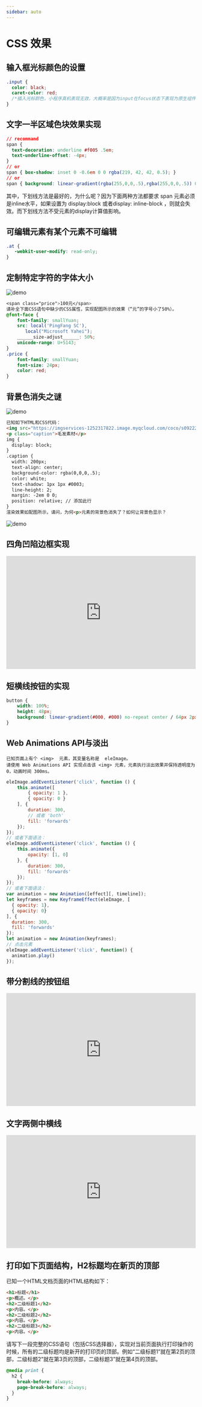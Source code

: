 ```yaml
---
sidebar: auto
---
```


# CSS 效果

## 输入框光标颜色的设置

```css
.input {
  color: black;
  caret-color: red; 
  /*插入光标颜色，小程序真机表现无效，大概率是因为input在focus状态下表现为原生组件，样式对原生组件内部无效*/
}
```

## 文字一半区域色块效果实现

```css
// recommand
span {
  text-decoration: underline #f005 .5em;
  text-underline-offset: -4px;
}
// or
span { box-shadow: inset 0 -0.6em 0 0 rgba(219, 42, 42, 0.5); }
// or
span { background: linear-gradient(rgba(255,0,0,.5),rgba(255,0,0,.5)) 0 bottom/100% .5em no-repeat; }
```

其中，下划线方法是最好的，为什么呢？因为下面两种方法都要求 span 元素必须是inline水平，如果设置为 display:block 或者display: inline-block ，则就会失效。而下划线方法不受元素的display计算值影响。


## 可编辑元素有某个元素不可编辑

```css
.at {
   -webkit-user-modify: read-only;
}
```

## 定制特定字符的字体大小

![demo](./images/demo.png)

```css
<span class="price">100元</span>
请补全下面CSS语句中缺少的CSS属性，实现配图所示的效果（“元”的字号小了50%）。
@font-face {
    font-family: smallYuan;
    src: local('PingFang SC'),
       local("Microsoft Yahei");
    ______size-adjust______: 50%;
    unicode-range: U+5143;
}
.price {
    font-family: smallYuan;
    font-size: 24px;
    color: red;
}
```

## 背景色消失之谜

![demo](./images/demo1.png)

```html
已知如下HTML和CSS代码：
<img src="https://imgservices-1252317822.image.myqcloud.com/coco/s09222022/77917eb6.9eglru.png">
<p class="caption">毛发素材</p>
img {
  display: block;
}
.caption {
  width: 200px;
  text-align: center;
  background-color: rgba(0,0,0,.5);
  color: white;
  text-shadow: 1px 1px #0003;
  line-height: 2;
  margin: -2em 0 0;
  position: relative; // 添加此行
}
渲染效果如配图所示，请问，为何<p>元素的背景色消失了？如何让背景色显示？
```

![demo](./images/demo2.png)

## 四角凹陷边框实现

<iframe height="300" style="width: 100%;" scrolling="no" title="四角凹陷边框实现" src="https://codepen.io/hjoker/embed/vYQOvbe?default-tab=css%2Cresult" frameborder="no" loading="lazy" allowtransparency="true" allowfullscreen="true">
  See the Pen <a href="https://codepen.io/hjoker/pen/vYQOvbe">
  四角凹陷边框实现</a> by hjoker (<a href="https://codepen.io/hjoker">@hjoker</a>)
  on <a href="https://codepen.io">CodePen</a>.
</iframe>

## 短横线按钮的实现

```css
button {
    width: 100%;
    height: 48px;
    background: linear-gradient(#000, #000) no-repeat center / 64px 2px;
}
```

## Web Animations API与淡出

```text
已知页面上有个 <img>  元素，其变量名称是  eleImage。
请使用 Web Animations API 实现点击该 <img> 元素，元素执行淡出效果并保持透明度为 0，动画时间 300ms。
```

```js
eleImage.addEventListener('click', function () {
    this.animate([
        { opacity: 1 },
        { opacity: 0 }
    ], {
        duration: 300,
        // 或者 'both'
        fill: 'forwards'
    });
});
// 或者下面语法：
eleImage.addEventListener('click', function () {
    this.animate({
        opacity: [1, 0]
    }, {
        duration: 300,
        fill: 'forwards'
    });
});
// 或者下面语法：
var animation = new Animation([effect][, timeline]);
let keyframes = new KeyframeEffect(eleImage, [
  { opacity: 1},
  { opacity: 0}
], {
  duration: 300,
  fill: 'forwards'
});
let animation = new Animation(keyframes);
// 点击元素
eleImage.addEventListener('click', function() {
  animation.play()
});
```

## 带分割线的按钮组

<iframe height="300" style="width: 100%;" scrolling="no" title="带分割线的按钮组" src="https://codepen.io/hjoker/embed/yLQNweb?default-tab=css%2Cresult" frameborder="no" loading="lazy" allowtransparency="true" allowfullscreen="true">
  See the Pen <a href="https://codepen.io/hjoker/pen/yLQNweb">
  带分割线的按钮组</a> by hjoker (<a href="https://codepen.io/hjoker">@hjoker</a>)
  on <a href="https://codepen.io">CodePen</a>.
</iframe>

## 文字两侧中横线

<iframe height="300" style="width: 100%;" scrolling="no" title="文字两侧中横线" src="https://codepen.io/hjoker/embed/RwqPdKX?default-tab=css%2Cresult" frameborder="no" loading="lazy" allowtransparency="true" allowfullscreen="true">
  See the Pen <a href="https://codepen.io/hjoker/pen/RwqPdKX">
  文字两侧中横线</a> by hjoker (<a href="https://codepen.io/hjoker">@hjoker</a>)
  on <a href="https://codepen.io">CodePen</a>.
</iframe>

## 打印如下页面结构，H2标题均在新页的顶部

已知一个HTML文档页面的HTML结构如下：

```html
<h1>标题</h1>
<p>概述。</p>
<h2>二级标题1</h2>
<p>内容。</p>
<h2>二级标题2</h2>
<p>内容。</p>
<h2>二级标题3</h2>
<p>内容。</p>
```

请写下一段完整的CSS语句（包括CSS选择器），实现对当前页面执行打印操作的时候，所有的二级标题均是新开的打印页的顶部。例如“二级标题1”就在第2页的顶部，二级标题2”就在第3页的顶部，二级标题3”就在第4页的顶部。

```css
@media print {
  h2 {
    break-before: always;
    page-break-before: always;
  }
}
```